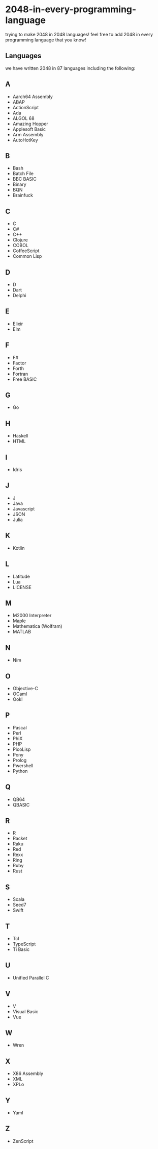 # 2048-in-every-programming-language
trying to make 2048 in 2048 languages! feel free to add 2048 in every programming language that you know! 
## Languages
we have written 2048 in 87 languages including the following:
## A
* Aarch64 Assembly
* ABAP
* ActionScript
* Ada
* ALGOL 68
* Amazing Hopper
* Applesoft Basic
* Arm Assembly
* AutoHotKey
## B
* Bash
* Batch File
* BBC BASIC
* Binary
* BQN
* Brainfuck
## C
* C
* C#
* C++
* Clojure
* COBOL
* CoffeeScript
* Common Lisp
## D
* D
* Dart
* Delphi
## E
* Elixir
* Elm
## F
* F#
* Factor
* Forth
* Fortran
* Free BASIC
## G
* Go
## H
* Haskell
* HTML
## I
* Idris
## J
* J
* Java
* Javascript
* JSON
* Julia
## K
* Kotlin
## L
* Latitude
* Lua
* LICENSE
## M
* M2000 Interpreter
* Maple
* Mathematica (Wolfram)
* MATLAB
## N
* Nim
## O
* Objective-C
* OCaml
* Ook!
## P
* Pascal
* Perl
* PhiX
* PHP
* PicoLisp
* Pony
* Prolog
* Pwershell
* Python
## Q
* QB64
* QBASIC
## R
* R
* Racket
* Raku
* Red
* Rexx
* Ring
* Ruby
* Rust
## S
* Scala
* Seed7
* Swift
## T
* Tcl
* TypeScript
* Ti Basic
## U
* Unified Parallel C
## V
* V
* Visual Basic
* Vue
## W
* Wren
## X
* X86 Assembly
* XML
* XPLo
## Y
* Yaml
## Z
* ZenScript
